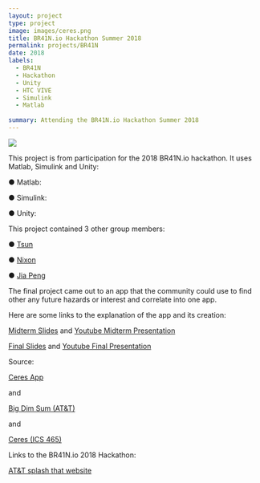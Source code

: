```yaml
---
layout: project
type: project
image: images/ceres.png
title: BR41N.io Hackathon Summer 2018
permalink: projects/BR41N
date: 2018
labels:
  - BR41N
  - Hackathon
  - Unity
  - HTC VIVE
  - Simulink
  - Matlab
  
summary: Attending the BR41N.io Hackathon Summer 2018
---
```


<img class="ui image" src="{{ site.baseurl }}/images/CeresHome.JPG">

This project is from participation for the 2018 BR41N.io hackathon. It uses Matlab, Simulink and Unity:

●	Matlab: 

●	Simulink: 

●	Unity: 

This project contained 3 other group members:

●	<a href="https://github.com/topspin808"><i class="large github icon "></i>Tsun</a>

●	<a href="https://github.com/nixonking-kcc"><i class="large github icon "></i>Nixon</a>

● <a href="https://github.com/jiapengz"><i class="large github icon "></i>Jia Peng</a>

The final project came out to an app that the community could use to find other any future hazards or interest and correlate into one app. 

Here are some links to the explanation of the app and its creation:

<a href="https://docs.google.com/presentation/d/1cLOt4ml5RE8aEM-d7yXGomWTCkqIfkYh8yjnhsCiPZY/edit?usp=sharing"><i class="large google icon "></i>Midterm Slides</a>
and
<a href="https://www.youtube.com/watch?v=VDvaLR9ylXI&feature=youtu.be"><i class="large youtube icon "></i>Youtube Midterm Presentation</a>

<a href="https://docs.google.com/presentation/d/1FwcXvwNlsVe5ylOs4jqtdvH8CIM47wu8LM0Ki-d4T-8/edit?usp=sharing"><i class="large google icon "></i>Final Slides</a>
and
<a href="https://www.youtube.com/watch?v=rDR5Hfd5eEo&feature=youtu.be"><i class="large youtube icon "></i>Youtube Final Presentation</a>

Source: 

<a href="https://ics465.github.io/src/template/">Ceres App</a>

and

<a href="https://github.com/bigdimsum"><i class="large github icon "></i>Big Dim Sum (AT&T)</a>

and

<a href="https://github.com/ICS465/Ceres"><i class="large github icon "></i>Ceres (ICS 465)</a>

Links to the BR41N.io 2018 Hackathon:

<a href="http://www.br41n.io/Honolulu-2018">AT&T splash that website</a>

